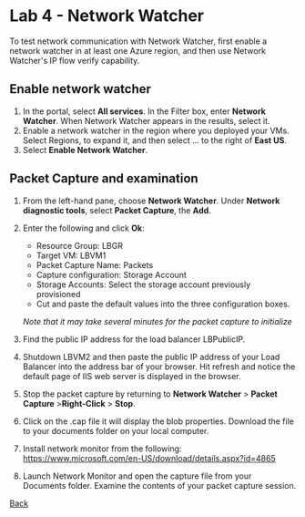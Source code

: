 # Lab 4 - Network Watcher
To test network communication with Network Watcher, first enable a network watcher in at least one Azure region, and then use Network Watcher's IP flow verify capability.
## Enable network watcher
1)	In the portal, select **All services**. In the Filter box, enter **Network Watcher**. When Network Watcher appears in the results, select it.
2)	Enable a network watcher in the region where you deployed your VMs. Select Regions, to expand it, and then select ... to the right of **East US**.
3)	Select **Enable Network Watcher**.

## Packet Capture and examination
1)	From the left-hand pane, choose **Network Watcher**.  Under **Network diagnostic tools**, select **Packet Capture**, the **Add**.
2)	Enter the following and click **Ok**:
    * Resource Group: LBGR
    * Target VM: LBVM1
    * Packet Capture Name: Packets
    * Capture configuration: Storage Account
    * Storage Accounts:  Select the storage account previously provisioned
    * Cut and paste the default values into the three configuration boxes.
    
    *Note that it may take several minutes for the packet capture to initialize*
3)	Find the public IP address for the load balancer LBPublicIP.
4)	Shutdown LBVM2 and then paste the public IP address of your Load Balancer into the address bar of your browser. Hit refresh and notice the default page of IIS web server is displayed in the browser. 
5)	Stop the packet capture by returning to **Network Watcher** > **Packet Capture** >**Right-Click** > **Stop**.
6)	Click on the .cap file it will display the blob properties.  Download the file to your documents folder on your local computer.
7)	Install network monitor from the following: https://www.microsoft.com/en-US/download/details.aspx?id=4865 
8)	Launch Network Monitor and open the capture file from your Documents folder.  Examine the contents of your packet capture session.


[Back](index.md)